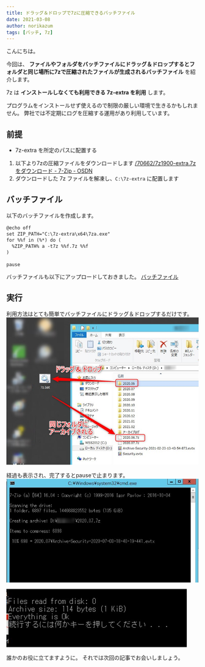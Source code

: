 ```yaml
---
title: ドラッグ＆ドロップで7zに圧縮できるバッチファイル
date: 2021-03-08
author: norikazum
tags: [バッチ, 7z]
---
```


こんにちは。

今回は、 **ファイルやフォルダをバッチファイルにドラッグ＆ドロップするとフォルダと同じ場所に7zで圧縮されたファイルが生成されるバッチファイル** を紹介します。

7z は **インストールしなくても利用できる 7z-extra を利用** します。

プログラムをインストールせず使えるので制限の厳しい環境で生きるかもしれません。
弊社では不定期にログを圧縮する運用があり利用しています。

## 前提
- 7z-extra を所定のパスに配置する

1. 以下より7zの圧縮ファイルをダウンロードします
[/70662/7z1900-extra.7zをダウンロード - 7-Zip - OSDN](https://ja.osdn.net/projects/sevenzip/downloads/70662/7z1900-extra.7z/)
1. ダウンロードした 7z ファイルを解凍し、`C:\7z-extra` に配置します

## バッチファイル

以下のバッチファイルを作成します。

```
@echo off
set ZIP_PATH="C:\7z-extra\x64\7za.exe"
for %%f in (%*) do (
  %ZIP_PATH% a -t7z %%f.7z %%f
)
 
pause
```

バッチファイルも以下にアップロードしておきました。
<a href="/wp-content/uploads/2021/02/7z.zip">バッチファイル</a>

## 実行

利用方法はとても簡単でバッチファイルにドラッグ＆ドロップするだけです。
![](images/batch-file-that-can-be-compressed-to-7z-by-drag-and-drop-1.jpg)

経過も表示され、完了するとpauseで止まります。
![](images/batch-file-that-can-be-compressed-to-7z-by-drag-and-drop-2.jpg)

![](images/batch-file-that-can-be-compressed-to-7z-by-drag-and-drop-3.jpg)

誰かのお役に立てますように。
それでは次回の記事でお会いしましょう。
